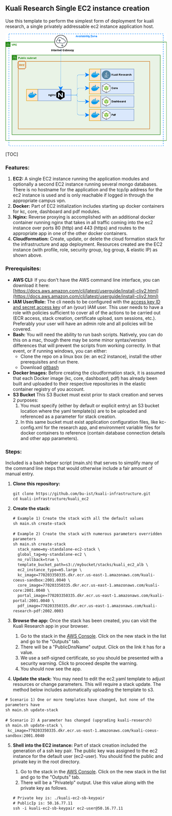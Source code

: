 ## Kuali Research Single EC2 instance creation

Use this template to perform the simplest form of deployment for kuali research, a single privately addressable ec2 instance application host.
    
![layout](./diagram1.png)

[TOC]

### Features:

1. **EC2:**
   A single EC2 instance running the application modules and optionally a second EC2 instance running several mongo databases.
   There is no hostname for the application and the tcp/ip address for the ec2 instance is used and is only reachable if logged in through the appropriate campus vpn.
2. **Docker:**
   Part of EC2 initialization includes starting up docker containers for kc, core, dashboard and pdf modules.
3. **Nginx:**
   Reverse proxying is accomplished with an additional docker container running nginx that takes in all traffic coming into the ec2 instance over ports 80 (http) and 443 (https) and routes to the appropriate app in one of the other docker containers.
4. **Cloudformation:**
   Create, update, or delete the cloud formation stack for the infrastructure and app deployment.
   Resources created are the EC2 instance (with profile, role, security group, log group, & elastic IP) as shown above.
       

### Prerequisites:

- **AWS CLI:** 
  If you don't have the AWS command line interface, you can download it here:
  [https://docs.aws.amazon.com/cli/latest/userguide/install-cliv2.html](https://docs.aws.amazon.com/cli/latest/userguide/install-cliv2.html)
- **IAM User/Role:**
  The cli needs to be configured with the [access key ID and secret access key](https://docs.aws.amazon.com/general/latest/gr/aws-sec-cred-types.html#access-keys-and-secret-access-keys) of an (your) IAM user. This user needs to have a role with policies sufficient to cover all of the actions to be carried out (ECR access, stack creation, certificate upload, ssm sessions, etc.). Preferably your user will have an admin role and all policies will be covered.
- **Bash:**
  You will need the ability to run bash scripts. Natively, you can do this on a mac, though there may be some minor syntax/version differences that will prevent the scripts from working correctly. In that event, or if running windows, you can either:
  - Clone the repo on a linux box (ie: an ec2 instance), install the other prerequisites and run there.
  - Download [gitbash](https://git-scm.com/downloads)
- **Docker Images:**
  Before creating the cloudformation stack, it is assumed that each Docker image (kc, core, dashboard, pdf) has already been built and uploaded to their respective repositories in the elastic container registry of you account.
- **S3 Bucket**
  This S3 Bucket must exist prior to stack creation and serves 2 purposes:
  1. You must specify (either by default or explicit entry) an S3 bucket location where the yaml template(s) are to be uploaded and referenced as a parameter for stack creation.
  2. In this same bucket must exist application configuration files, like kc-config.xml for the research app, and environment variable files for docker containers to reference (contain database connection details and other app parameters).



### Steps:

Included is a bash helper script (main.sh) that serves to simplify many of the command line steps that would otherwise include a fair amount of manual entry. 

1. **Clone this repository:**

   ```
   git clone https://github.com/bu-ist/kuali-infrastructure.git
   cd kuali-infrastructure/kuali_ec2
   ```

2. **Create the stack:**

   ```
   # Example 1) Create the stack with all the default values
   sh main.sh create-stack
   
   # Example 2) Create the stack with numerous parameters overridden parameters
   sh main.sh create-stack
     stack_name=my-standalone-ec2-stack \
     global_tag=my-standalone-ec2 \
     no_rollback=true \
     template_bucket_path=s3://mybucket/stacks/kuali_ec2_alb \
     ec2_instance_type=m5.large \
     kc_image=770203350335.dkr.ecr.us-east-1.amazonaws.com/kuali-coeus-sandbox:2001.0040 \
     core_image=770203350335.dkr.ecr.us-east-1.amazonaws.com/kuali-core:2001.0040 \
     portal_image=770203350335.dkr.ecr.us-east-1.amazonaws.com/kuali-portal:2001.0040 \
     pdf_image=770203350335.dkr.ecr.us-east-1.amazonaws.com/kuali-research-pdf:2002.0003
   ```

3. **Browse the app:**
   Once the stack has been created, you can visit the Kuali Research app in your browser.

   1. Go to the stack in the [AWS Console](https://console.aws.amazon.com/cloudformation/home?region=us-east-1). Click on the new stack in the list and go to the "Outputs" tab.
   2. There will be a "PublicDnsName" output. Click on the link it has for a value.
   3. We use a self-signed certificate, so you should be presented with a security warning. Click to proceed despite the warning.
   4. You should now see the app.

4.  **Update the stack:**
   You may need to edit the ec2.yaml template to adjust resources or change parameters. This will require a stack update.
   The method below includes automatically uploading the template to s3.

   ```
   # Scenario 1) One or more templates have changed, but none of the parameters have
   sh main.sh update-stack

   # Scenario 2) A parameter has changed (upgrading kuali-research)
   sh main.sh update-stack \
   	kc_image=770203350335.dkr.ecr.us-east-1.amazonaws.com/kuali-coeus-sandbox:2001.0040
   ```
   
5. **Shell into the EC2 instance:**
   Part of stack creation included the generation of a ssh key pair. The public key was assigned to the ec2 instance for the default user (ec2-user).
   You should find the public and private key in the root directory.

   1. Go to the stack in the [AWS Console](https://console.aws.amazon.com/cloudformation/home?region=us-east-1). Click on the new stack in the list and go to the "Outputs" tab.
   2. There will be a "PrivateIp" output. Use this value along with the private key as follows.

   ```
   # Private key is: ./kuali-ec2-sb-keypair
   # PublicIp is: 50.16.77.11
   ssh -i kuali-ec2-sb-keypair ec2-user@50.16.77.11
   ```

   